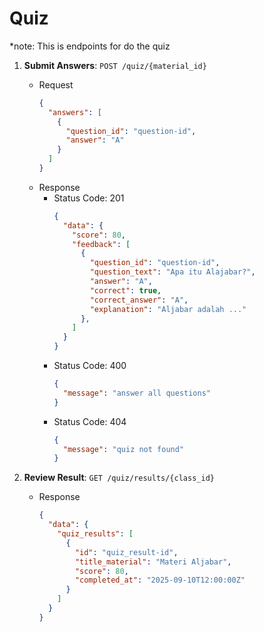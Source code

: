 # Quiz

*note: This is endpoints for do the quiz

1. **Submit Answers**: ```POST /quiz/{material_id}```
    - Request
      ```json
      {
        "answers": [
          {
            "question_id": "question-id", 
            "answer": "A"
          }
        ]
      }
      ```
    - Response
      - Status Code: 201
        ```json
        {
          "data": {
            "score": 80,
            "feedback": [
              {
                "question_id": "question-id", 
                "question_text": "Apa itu Alajabar?",
                "answer": "A",
                "correct": true,
                "correct_answer": "A",
                "explanation": "Aljabar adalah ..."
              },
            ]
          }
        }
        ```
      - Status Code: 400
        ```json
        {
          "message": "answer all questions"
        }
        ```
      - Status Code: 404
        ```json
        {
          "message": "quiz not found"
        }
        ```

2. **Review Result**: ```GET /quiz/results/{class_id}```
    - Response
      ```json
      {
        "data": {
          "quiz_results": [
            {
              "id": "quiz_result-id",
              "title_material": "Materi Aljabar",
              "score": 80,
              "completed_at": "2025-09-10T12:00:00Z"
            }
          ]
        }
      }
      ```
